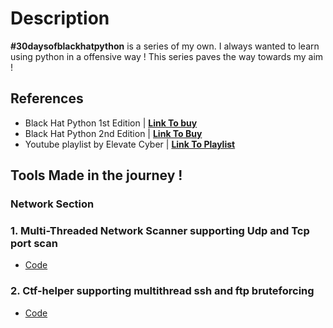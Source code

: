 # Description 
**#30daysofblackhatpython** is a series of my own. I always wanted to learn using python in a offensive way ! This series paves the way towards my aim ! 

## References 
- Black Hat Python 1st Edition | **[Link To buy](https://www.amazon.in/Black-Hat-Python-Justin-Seitz/dp/1593275900)**
- Black Hat Python 2nd Edition | **[Link To Buy](https://www.amazon.in/Black-Hat-Python-2nd-Programming/dp/1718501129)**
- Youtube playlist by Elevate Cyber | **[Link To Playlist ](https://youtube.com/playlist?list=PLk6vOUIjcauWAzYx5zn5JTnDL9R-Osk_H)**

## Tools Made in the journey ! 
### Network Section 
### 1. Multi-Threaded Network Scanner supporting Udp and Tcp port scan
- [Code](https://raw.githubusercontent.com/calc1f4r/30-days-of-black-hat-python/master/Black_Hat_Python/Day%2001/networkscanner.py)
### 2. Ctf-helper supporting multithread ssh and ftp bruteforcing
- [Code](https://github.com/calc1f4r/30-days-of-black-hat-python/tree/master/Black_Hat_Python/Day%2002)